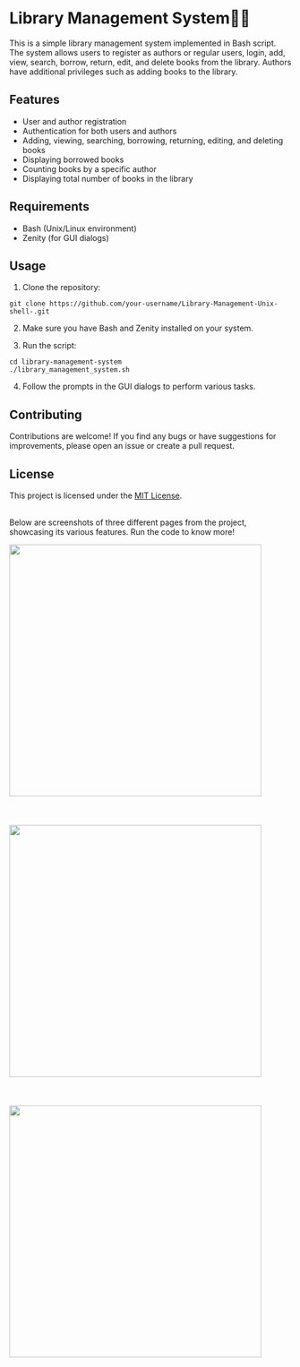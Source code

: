 # Library Management System📖📗

This is a simple library management system implemented in Bash script. The system allows users to register as authors or regular users, login, add, view, search, borrow, return, edit, and delete books from the library. Authors have additional privileges such as adding books to the library.

## Features

- User and author registration
- Authentication for both users and authors
- Adding, viewing, searching, borrowing, returning, editing, and deleting books
- Displaying borrowed books
- Counting books by a specific author
- Displaying total number of books in the library

## Requirements

- Bash (Unix/Linux environment)
- Zenity (for GUI dialogs)

## Usage

1. Clone the repository:

```
git clone https://github.com/your-username/Library-Management-Unix-shell-.git
```

2. Make sure you have Bash and Zenity installed on your system.

3. Run the script:

```
cd library-management-system
./library_management_system.sh
```

4. Follow the prompts in the GUI dialogs to perform various tasks.

## Contributing

Contributions are welcome! If you find any bugs or have suggestions for improvements, please open an issue or create a pull request.

## License

This project is licensed under the [MIT License](LICENSE).
<br><br>

Below are screenshots of three different pages from the project, showcasing its various features. Run the code to know more!

<img src="https://github.com/bdeekshith066/Library-Management-Unix-shell-/assets/130782878/9c3832b7-f147-41ad-ad39-6fd460414e60" width="450"><br><br><br><br>
<img src="https://github.com/bdeekshith066/Library-Management-Unix-shell-/assets/130782878/52d9afd4-c828-41d9-9d7a-9aad61489534" width="450"><br><br><br><br>
<img src="https://github.com/bdeekshith066/Library-Management-Unix-shell-/assets/130782878/9965990c-7bd5-479f-b7e5-90b9ad294b8f" width="450">



